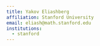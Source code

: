 ```yaml
---
title: Yakov Eliashberg
affiliation: Stanford University
email: eliash@math.stanford.edu
institutions:
  - stanford
---
```

